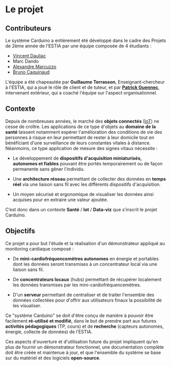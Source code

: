 # Le projet

## Contributeurs

Le système Carduino a entièrement été développé dans le cadre des Projets de 2ème année de l'ESTIA par une équipe composée de 4 étudiants :
* [Vincent Dauliac](https://www.linkedin.com/in/vincentdauliac)
* Marc Dando
* [Alexandre Marcuzzo](https://www.linkedin.com/in/alexandre-marcuzzo-82a182109)
* [Bruno Caquinaud](https://www.linkedin.com/in/bruno-caquinaud-280354109)

L'équipe a été chapeautée par __Guillaume Terrasson__, Enseignant-chercheur à l'ESTIA, qui a joué le rôle de client et de tuteur, et par [__Patrick Guennec__](https://www.linkedin.com/in/patrick-guennec-1724a343), intervenant extérieur, qui a coaché l'équipe sur l'aspect organisationnel.


## Contexte

Depuis de nombreuses années, le marché des __objets connectés__ ([IoT](https://fr.wikipedia.org/wiki/Internet_des_objets)) ne cesse de croître. Les applications de ce type d'objets au __domaine de la santé__ laissent notamment espérer l'amélioration des conditions de vie des personnes à risque en leur permettant de rester à leur domicile tout en bénéficiant d'une surveillance de leurs constantes vitales à distance. Néanmoins, ce type application de  mesure des signes vitaux nécessite :
* Le développement de __dispositifs d'acquisition miniaturisés, autonomes et fiables__ pouvant être portés temporairement ou de façon permanente sans gêner l'individu.

* Une __architecture réseau__ permettant de collecter des données en __temps réel__ via une liaison sans fil avec les différents dispositifs d'acquisition.

* Un moyen sécurisé et ergonomique de visualiser les données ainsi acquises pour en extraire une valeur ajoutée.

C’est donc dans un contexte **Santé** / **Iot** / **Data-viz** que s’inscrit le projet Carduino.


## Objectifs

Ce projet a pour but l'étude et la réalisation d'un démonstrateur appliqué au monitoring cardiaque composé :
* De **mini-cardiofréquencemètres autonomes** en énergie et portables dont les données seront transmises à un concentrateur local via une liaison sans fil.

* De **concentrateurs locaux** (hubs) permettant de récupérer localement les données transmises par les mini-cardiofréquencemètres.

* D'un **serveur** permettant de centraliser et de traiter l'ensemble des données collectées pour d'offrir aux utilisateurs finaux la possibilité de les visualiser.

Ce "système Carduino" se doit d'être conçu de manière à pouvoir être facilement **ré-utilisé et modifié**, dans le but de prendre part aux futures **activités pédagogiques** (TP, cours) et de **recherche** (capteurs autonomes, énergie, collecte de données) de l'ESTIA.

Ces aspects d'ouverture et d'utilisation future du projet impliquent qu'en plus de fournir un démonstrateur fonctionnel, une documentation complète doit être créée et maintenue à jour, et que l'ensemble du système se base sur du matériel et des logiciels **open-source**.
